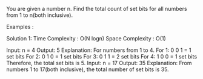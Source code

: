 You are given a number n. Find the total count of set bits for all numbers from 1 to n(both inclusive).

Examples :

Solution 1:
Time Complexity : O(N logn)
Space Complexity : O(1)


Input: n = 4
Output: 5
Explanation: For numbers from 1 to 4. For 1: 0 0 1 = 1 set bits For 2: 0 1 0 = 1 set bits For 3: 0 1 1 = 2 set bits For 4: 1 0 0 = 1 set bits Therefore, the total set bits is 5.
Input: n = 17
Output: 35
Explanation: From numbers 1 to 17(both inclusive), the total number of set bits is 35.